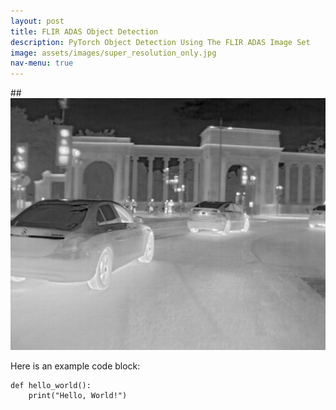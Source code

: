 ```yaml
---
layout: post
title: FLIR ADAS Object Detection
description: PyTorch Object Detection Using The FLIR ADAS Image Set
image: assets/images/super_resolution_only.jpg
nav-menu: true
---
```



##![Super Resolution Example](assets/images/super_resolution_only.jpg)


Here is an example code block:

```
def hello_world():
    print("Hello, World!")
```
